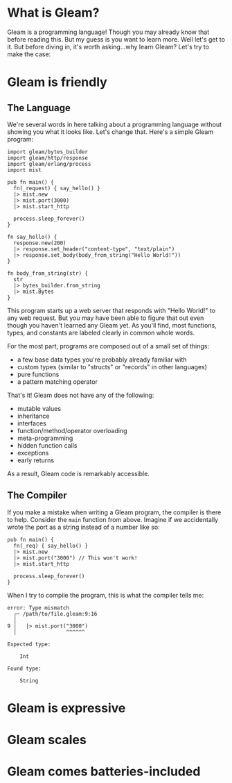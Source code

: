 # What is Gleam?

Gleam is a programming language! Though you may already know that before reading
this. But my guess is you want to learn more. Well let's get to it. But before
diving in, it's worth asking...why learn Gleam? Let's try to make the case:

# Gleam is friendly

## The Language

We're several words in here talking about a programming language without showing
you what it looks like. Let's change that. Here's a simple Gleam program:

```gleam
import gleam/bytes_builder
import gleam/http/response
import gleam/erlang/process
import mist

pub fn main() {
  fn(_request) { say_hello() }
  |> mist.new
  |> mist.port(3000)
  |> mist.start_http

  process.sleep_forever()
}

fn say_hello() {
  response.new(200)
  |> response.set_header("content-type", "text/plain")
  |> response.set_body(body_from_string("Hello World!"))
}

fn body_from_string(str) {
  str
  |> bytes_builder.from_string
  |> mist.Bytes
}
```

This program starts up a web server that responds with "Hello World!" to any web
request. But you may have been able to figure that out even though you haven't
learned any Gleam yet. As you'll find, most functions, types, and constants are
labeled clearly in common whole words.

For the most part, programs are composed out of a small set of things:

- a few base data types you're probably already familiar with
- custom types (similar to "structs" or "records" in other languages)
- pure functions
- a pattern matching operator

That's it! Gleam does not have any of the following:

- mutable values
- inheritance
- interfaces
- function/method/operator overloading
- meta-programming
- hidden function calls
- exceptions
- early returns

As a result, Gleam code is remarkably accessible.

## The Compiler

If you make a mistake when writing a Gleam program, the compiler is there to
help. Consider the `main` function from above. Imagine if we accidentally wrote
the port as a string instead of a number like so:

```gleam
pub fn main() {
  fn(_req) { say_hello() }
  |> mist.new
  |> mist.port("3000") // This won't work!
  |> mist.start_http

  process.sleep_forever()
}
```

When I try to compile the program,
this is what the compiler tells me:

```
error: Type mismatch
  ┌─ /path/to/file.gleam:9:16
  │
9 │   |> mist.port("3000")
  │                ^^^^^^

Expected type:

    Int

Found type:

    String
```

# Gleam is expressive

# Gleam scales

# Gleam comes batteries-included
